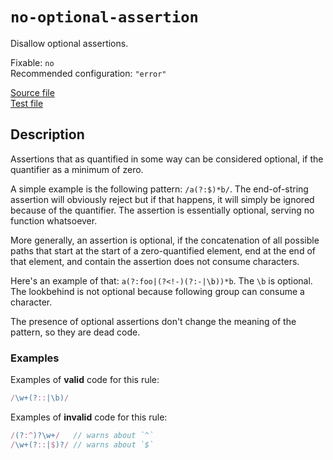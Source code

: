 # `no-optional-assertion`

Disallow optional assertions.

Fixable: `no` <br> Recommended configuration: `"error"`

[Source file](https://github.com/RunDevelopment/eslint-plugin-clean-regex/blob/master/lib/rules/no-optional-assertion.js) <br> [Test file](https://github.com/RunDevelopment/eslint-plugin-clean-regex/blob/master/tests/lib/rules/no-optional-assertion.js)


## Description

Assertions that as quantified in some way can be considered optional, if the quantifier as a minimum of zero.

A simple example is the following pattern: `/a(?:$)*b/`.
The end-of-string assertion will obviously reject but if that happens, it will simply be ignored because of the quantifier.
The assertion is essentially optional, serving no function whatsoever.

More generally, an assertion is optional, if the concatenation of all possible paths that start at the start of a zero-quantified element, end at the end of that element, and contain the assertion does not consume characters.

Here's an example of that: `a(?:foo|(?<!-)(?:-|\b))*b`.
The `\b` is optional.
The lookbehind is not optional because following group can consume a character.

The presence of optional assertions don't change the meaning of the pattern, so they are dead code.

### Examples

Examples of __valid__ code for this rule:

```js
/\w+(?::|\b)/
```

Examples of __invalid__ code for this rule:

```js
/(?:^)?\w+/   // warns about `^`
/\w+(?::|$)?/ // warns about `$`
```
